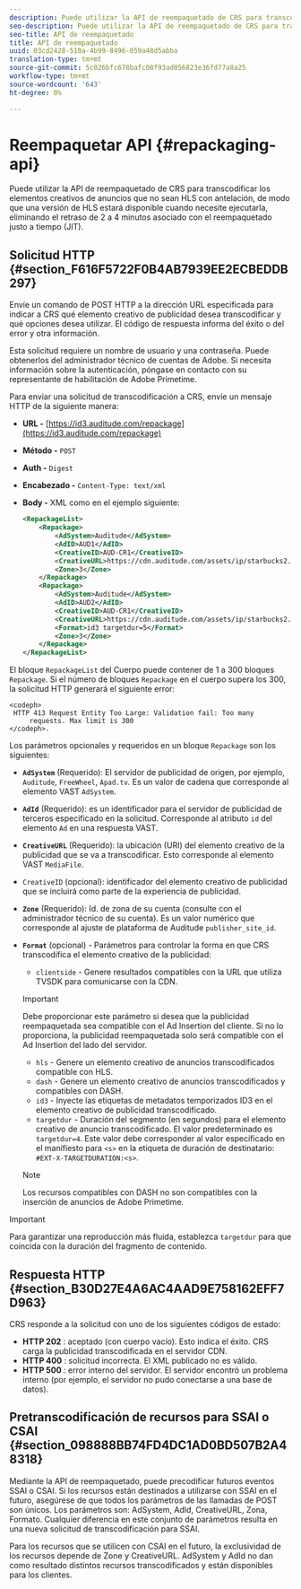 ```yaml
---
description: Puede utilizar la API de reempaquetado de CRS para transcodificar los elementos creativos de anuncios que no sean HLS con antelación, de modo que una versión de HLS estará disponible cuando necesite ejecutarla, eliminando el retraso de 2 a 4 minutos asociado con el reempaquetado justo a tiempo (JIT).
seo-description: Puede utilizar la API de reempaquetado de CRS para transcodificar los elementos creativos de anuncios que no sean HLS con antelación, de modo que una versión de HLS estará disponible cuando necesite ejecutarla, eliminando el retraso de 2 a 4 minutos asociado con el reempaquetado justo a tiempo (JIT).
seo-title: API de reempaquetado
title: API de reempaquetado
uuid: 03cd2428-510a-4b99-8496-059a48d5abba
translation-type: tm+mt
source-git-commit: 5c026bfc678bafc08f93ad056823e36fd77a8a25
workflow-type: tm+mt
source-wordcount: '643'
ht-degree: 0%

---
```



# Reempaquetar API {#repackaging-api}

Puede utilizar la API de reempaquetado de CRS para transcodificar los elementos creativos de anuncios que no sean HLS con antelación, de modo que una versión de HLS estará disponible cuando necesite ejecutarla, eliminando el retraso de 2 a 4 minutos asociado con el reempaquetado justo a tiempo (JIT).

## Solicitud HTTP {#section_F616F5722F0B4AB7939EE2ECBEDDB297}

Envíe un comando de POST HTTP a la dirección URL especificada para indicar a CRS qué elemento creativo de publicidad desea transcodificar y qué opciones desea utilizar. El código de respuesta informa del éxito o del error y otra información.

Esta solicitud requiere un nombre de usuario y una contraseña. Puede obtenerlos del administrador técnico de cuentas de Adobe. Si necesita información sobre la autenticación, póngase en contacto con su representante de habilitación de Adobe Primetime.

Para enviar una solicitud de transcodificación a CRS, envíe un mensaje HTTP de la siguiente manera:

* **URL -** [https://id3.auditude.com/repackage](https://id3.auditude.com/repackage)

* **Método -** `POST`

* **Auth -** `Digest`

* **Encabezado -** `Content-Type: text/xml`

* **Body -** XML como en el ejemplo siguiente:

   ```xml
   <RepackageList>
       <Repackage>
           <AdSystem>Auditude</AdSystem>
           <AdID>AUD1</AdID>
           <CreativeID>AUD-CR1</CreativeID>
           <CreativeURL>https://cdn.auditude.com/assets/ip/starbucks2.mp4</CreativeURL>
           <Zone>3</Zone>
       </Repackage>
       <Repackage>
           <AdSystem>Auditude</AdSystem>
           <AdID>AUD2</AdID>
           <CreativeID>AUD-CR1</CreativeID>
           <CreativeURL>https://cdn.auditude.com/assets/ip/starbucks2.mp4</CreativeURL>
           <Format>id3 targetdur=5</Format>
           <Zone>3</Zone>
       </Repackage>
   </RepackageList>
   ```

El bloque `RepackageList` del Cuerpo puede contener de 1 a 300 bloques `Repackage`. Si el número de bloques `Repackage` en el cuerpo supera los 300, la solicitud HTTP generará el siguiente error:

```
<codeph>
 HTTP 413 Request Entity Too Large: Validation fail: Too many
     requests. Max limit is 300
</codeph>.
```


Los parámetros opcionales y requeridos en un bloque `Repackage` son los siguientes:

* **`AdSystem`** (Requerido): El servidor de publicidad de origen, por ejemplo,  `Auditude`,  `FreeWheel`,  `Apad.tv`. Es un valor de cadena que corresponde al elemento VAST `AdSystem`.

* **`AdId`** (Requerido): es un identificador para el servidor de publicidad de terceros especificado en la solicitud. Corresponde al atributo `id` del elemento `Ad` en una respuesta VAST.

* **`CreativeURL`** (Requerido): la ubicación (URI) del elemento creativo de la publicidad que se va a transcodificar. Esto corresponde al elemento VAST `MediaFile`.

* `CreativeID` (opcional): identificador del elemento creativo de publicidad que se incluirá como parte de la experiencia de publicidad.
* **`Zone`** (Requerido): Id. de zona de su cuenta (consulte con el administrador técnico de su cuenta). Es un valor numérico que corresponde al ajuste de plataforma de Auditude `publisher_site_id`.

* **`Format`** (opcional) - Parámetros para controlar la forma en que CRS transcodifica el elemento creativo de la publicidad:

   * `clientside` - Genere resultados compatibles con la URL que utiliza TVSDK para comunicarse con la CDN.
   >[!IMPORTANT]
   >
   >Debe proporcionar este parámetro si desea que la publicidad reempaquetada sea compatible con el Ad Insertion del cliente. Si no lo proporciona, la publicidad reempaquetada solo será compatible con el Ad Insertion del lado del servidor.

   * `hls` - Genere un elemento creativo de anuncios transcodificados compatible con HLS.
   * `dash` - Genere un elemento creativo de anuncios transcodificados y compatibles con DASH.
   * `id3` - Inyecte las etiquetas de metadatos temporizados ID3 en el elemento creativo de publicidad transcodificado.
   * `targetdur` - Duración del segmento (en segundos) para el elemento creativo de anuncio transcodificado. El valor predeterminado es `targetdur=4`. Este valor debe corresponder al valor especificado en el manifiesto para `<s>` en la etiqueta de duración de destinatario: `#EXT-X-TARGETDURATION:<s>`.

   >[!NOTE]
   >
   >Los recursos compatibles con DASH no son compatibles con la inserción de anuncios de Adobe Primetime.

>[!IMPORTANT]
>
>Para garantizar una reproducción más fluida, establezca `targetdur` para que coincida con la duración del fragmento de contenido.

## Respuesta HTTP {#section_B30D27E4A6AC4AAD9E758162EFF7D963}

CRS responde a la solicitud con uno de los siguientes códigos de estado:

* **HTTP 202** : aceptado (con cuerpo vacío). Esto indica el éxito. CRS carga la publicidad transcodificada en el servidor CDN.
* **HTTP 400** : solicitud incorrecta. El XML publicado no es válido.
* **HTTP 500** : error interno del servidor. El servidor encontró un problema interno (por ejemplo, el servidor no pudo conectarse a una base de datos).

## Pretranscodificación de recursos para SSAI o CSAI {#section_098888BB74FD4DC1AD0BD507B2A48318}

Mediante la API de reempaquetado, puede precodificar futuros eventos SSAI o CSAI. Si los recursos están destinados a utilizarse con SSAI en el futuro, asegúrese de que todos los parámetros de las llamadas de POST son únicos. Los parámetros son: AdSystem, AdId, CreativeURL, Zona, Formato. Cualquier diferencia en este conjunto de parámetros resulta en una nueva solicitud de transcodificación para SSAI.

Para los recursos que se utilicen con CSAI en el futuro, la exclusividad de los recursos depende de Zone y CreativeURL. AdSystem y AdId no dan como resultado distintos recursos transcodificados y están disponibles para los clientes.
